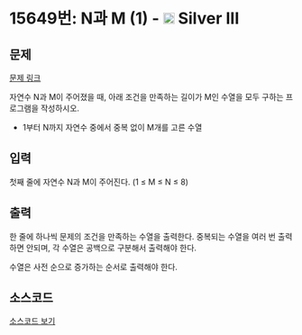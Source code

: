 # 15649번: N과 M (1) - <img src="https://static.solved.ac/tier_small/8.svg" style="height:20px" /> Silver III

<!-- performance -->

<!-- 문제 제출 후 깃허브에 푸시를 했을 때 제출한 코드의 성능이 입력될 공간입니다.-->

<!-- end -->

## 문제

[문제 링크](https://boj.kr/15649)

<p>자연수 N과 M이 주어졌을 때, 아래 조건을 만족하는 길이가 M인 수열을 모두 구하는 프로그램을 작성하시오.</p>

<ul>
<li>1부터 N까지&nbsp;자연수 중에서 중복 없이 M개를 고른 수열</li>
</ul>

## 입력

<p>첫째 줄에 자연수 N과 M이 주어진다. (1 ≤ M ≤ N ≤ 8)</p>

## 출력

<p>한 줄에 하나씩 문제의 조건을 만족하는 수열을 출력한다. 중복되는 수열을 여러 번 출력하면 안되며, 각 수열은 공백으로 구분해서 출력해야 한다.</p>

<p>수열은 사전 순으로 증가하는 순서로 출력해야 한다.</p>

## 소스코드

[소스코드 보기](N과%20M%20(1).py)